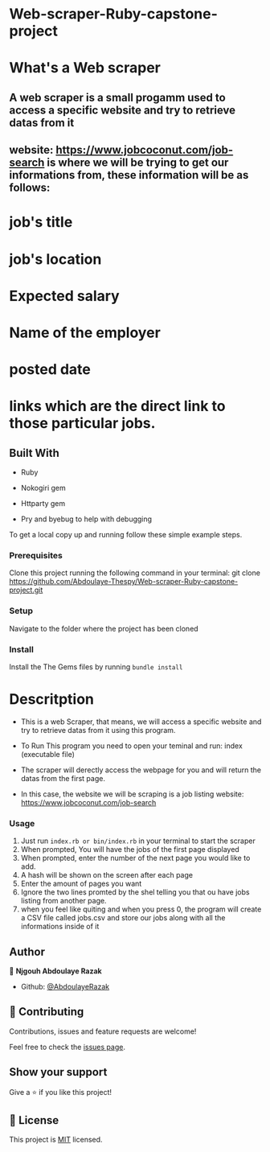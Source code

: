 # Web-scraper-Ruby-capstone-project

# What's a Web scraper

## A web scraper is a small progamm used to access a specific website and try to retrieve datas from it

## website: https://www.jobcoconut.com/job-search is where we will be trying to get our informations from, these information will be as follows: 

# job's title

# job's location

# Expected salary

# Name of the employer

# posted date

# links which are the direct link to those particular jobs.


## Built With

- Ruby

- Nokogiri gem

- Httparty gem

- Pry and byebug to help with debugging

To get a local copy up and running follow these simple example steps.

### Prerequisites

Clone this project running the following command in your terminal: git clone https://github.com/Abdoulaye-Thespy/Web-scraper-Ruby-capstone-project.git

### Setup

Navigate to the folder where the project has been cloned

### Install

Install the The Gems files by running `bundle install`

# Descritption

- This is a web Scraper, that means, we will access a specific website and try to retrieve datas from it using this program.

- To Run This program you need to open your teminal and run: index (executable file)

- The scraper will derectly access the webpage for you and will return the datas from the first page.

- In this case, the website we will be scraping is a job listing website: https://www.jobcoconut.com/job-search



### Usage

1. Just run `index.rb or bin/index.rb` in your terminal to start the scraper
2. When prompted, You will have the jobs of the first page displayed
3. When prompted, enter the number of the next page you would like to add.
4. A hash will be shown on the screen after each page
5. Enter the amount of pages you want
6. Ignore the two lines promted by the shel telling you that ou have jobs listing from another page.
7. when you feel like quiting and when you press 0, the program will create a CSV file called jobs.csv and store our jobs along with all the informations inside of it


## Author

👤 **Njgouh Abdoulaye Razak**

- Github: [@AbdoulayeRazak](https://github.com/Abdoulaye-Thespy)


## 🤝 Contributing

Contributions, issues and feature requests are welcome!

Feel free to check the [issues page](https://github.com/Abdoulaye-Thespy/Web-scraper-Ruby-capstone-project/issues).

## Show your support

Give a ⭐️ if you like this project!

## 📝 License

This project is [MIT](lic.url) licensed.